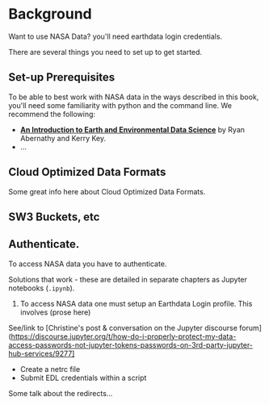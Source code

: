 # Background

Want to use NASA Data? you'll need earthdata login credentials. 


There are several things you need to set up to get started.

## Set-up Prerequisites

To be able to best work with NASA data in the ways described in this book, you'll need some familiarity with python and the command line. We recommend the following: 

- [**An Introduction to Earth and Environmental Data Science**](https://earth-env-data-science.github.io/intro.html) by Ryan Abernathy and Kerry Key. 
- ...

## Cloud Optimized Data Formats

Some great info here about Cloud Optimized Data Formats.

## SW3 Buckets, etc


## Authenticate.



<!--- TODO: develop as prose to set up for the .ipynb examples --->

To access NASA data you have to authenticate.  

Solutions that work - these are detailed in separate chapters as Jupyter notebooks (`.ipynb`). 

1) To access NASA data one must setup an Earthdata Login profile. This involves (prose here)

See/link to [Christine's post & conversation on the Jupyter discourse forum](https://discourse.jupyter.org/t/how-do-i-properly-protect-my-data-access-passwords-not-jupyter-tokens-passwords-on-3rd-party-jupyter-hub-services/9277]

- Create a netrc file  
- Submit EDL credentials within a script  

Some talk about the redirects...  